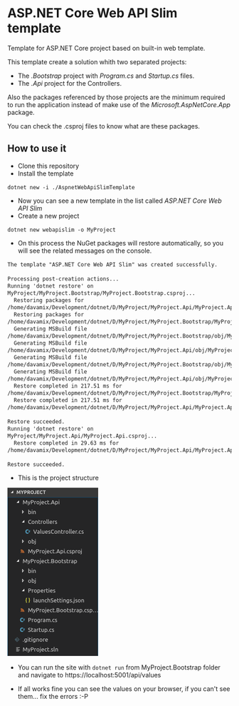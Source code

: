 # ASP.NET Core Web API Slim template

Template for ASP.NET Core project based on built-in web template.

This template create a solution whith two separated projects:
- The *.Bootstrap* project with *Program.cs* and *Startup.cs* files.
- The *.Api* project for the Controllers.  

Also the packages referenced by those projects are the minimum required to run the application instead of make use of the *Microsoft.AspNetCore.App* package.

You can check the .csproj files to know what are these packages.

## How to use it

- Clone this repository
- Install the template
```
dotnet new -i ./AspnetWebApiSlimTemplate
```
- Now you can see a new template in the list called *ASP.NET Core Web API Slim*
- Create a new project
```
dotnet new webapislim -o MyProject
```
- On this process the NuGet packages will restore automatically, so you will see the related messages on the console.
```
The template "ASP.NET Core Web API Slim" was created successfully.

Processing post-creation actions...
Running 'dotnet restore' on MyProject/MyProject.Bootstrap/MyProject.Bootstrap.csproj...
  Restoring packages for /home/davamix/Development/dotnet/D/MyProject/MyProject.Api/MyProject.Api.csproj...
  Restoring packages for /home/davamix/Development/dotnet/D/MyProject/MyProject.Bootstrap/MyProject.Bootstrap.csproj...
  Generating MSBuild file /home/davamix/Development/dotnet/D/MyProject/MyProject.Bootstrap/obj/MyProject.Bootstrap.csproj.nuget.g.props.
  Generating MSBuild file /home/davamix/Development/dotnet/D/MyProject/MyProject.Api/obj/MyProject.Api.csproj.nuget.g.props.
  Generating MSBuild file /home/davamix/Development/dotnet/D/MyProject/MyProject.Bootstrap/obj/MyProject.Bootstrap.csproj.nuget.g.targets.
  Generating MSBuild file /home/davamix/Development/dotnet/D/MyProject/MyProject.Api/obj/MyProject.Api.csproj.nuget.g.targets.
  Restore completed in 217.51 ms for /home/davamix/Development/dotnet/D/MyProject/MyProject.Bootstrap/MyProject.Bootstrap.csproj.
  Restore completed in 217.51 ms for /home/davamix/Development/dotnet/D/MyProject/MyProject.Api/MyProject.Api.csproj.

Restore succeeded.
Running 'dotnet restore' on MyProject/MyProject.Api/MyProject.Api.csproj...
  Restore completed in 29.63 ms for /home/davamix/Development/dotnet/D/MyProject/MyProject.Api/MyProject.Api.csproj.

Restore succeeded.

```

- This is the project structure

![](./project_structure.png)

- You can run the site with `dotnet run` from MyProject.Bootstrap folder and navigate to https://localhost:5001/api/values

- If all works fine you can see the values on your browser, if you can't see them... fix the errors :-P
